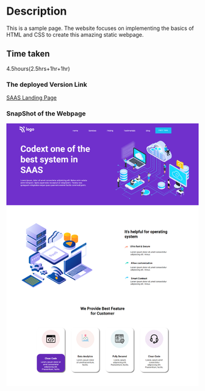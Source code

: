 # Description
This is a sample page. The website focuses on implementing the basics of HTML and CSS to create this amazing static webpage.

## Time taken

4.5hours(2.5hrs+1hr+1hr)

### The deployed Version Link

[SAAS Landing Page](https://saas-lp.netlify.app/)

### SnapShot of the Webpage

![SAAS](./13.png)